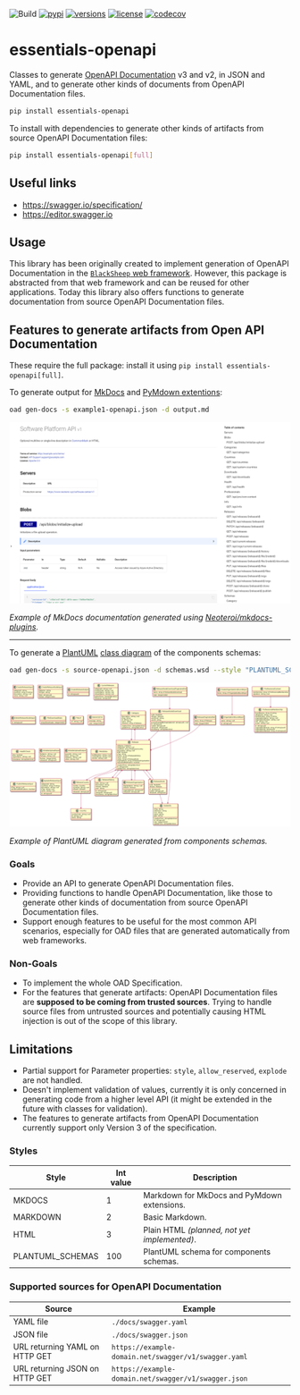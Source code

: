 ![Build](https://github.com/Neoteroi/essentials-openapi/workflows/Build/badge.svg)
[![pypi](https://img.shields.io/pypi/v/essentials-openapi.svg)](https://pypi.python.org/pypi/essentials-openapi)
[![versions](https://img.shields.io/pypi/pyversions/essentials-openapi.svg)](https://github.com/neoteroi/essentials-openapi)
[![license](https://img.shields.io/github/license/neoteroi/essentials-openapi.svg)](https://github.com/neoteroi/essentials-openapi/blob/main/LICENSE)
[![codecov](https://codecov.io/gh/Neoteroi/essentials-openapi/branch/main/graph/badge.svg?token=WEZ8YECJDF)](https://codecov.io/gh/Neoteroi/essentials-openapi)

# essentials-openapi

Classes to generate [OpenAPI Documentation](https://swagger.io/specification/)
v3 and v2, in JSON and YAML, and to generate other kinds of documents from
OpenAPI Documentation files.

```bash
pip install essentials-openapi
```

To install with dependencies to generate other kinds of artifacts from source
OpenAPI Documentation files:

```bash
pip install essentials-openapi[full]
```

## Useful links

* https://swagger.io/specification/
* https://editor.swagger.io

## Usage
This library has been originally created to implement generation of OpenAPI Documentation
in the [`BlackSheep` web framework](https://github.com/RobertoPrevato/BlackSheep).
However, this package is abstracted from that web framework and can be reused for other
applications. Today this library also offers functions to generate documentation from
source OpenAPI Documentation files.

## Features to generate artifacts from Open API Documentation

These require the full package: install it using `pip install essentials-openapi[full]`.

To generate output for [MkDocs](https://www.mkdocs.org) and [PyMdown extentions](https://facelessuser.github.io/pymdown-extensions/):

```bash
oad gen-docs -s example1-openapi.json -d output.md
```

![Example MkDocs documentation](./docs/example-1.png)

_Example of MkDocs documentation generated using [Neoteroi/mkdocs-plugins](https://github.com/Neoteroi/mkdocs-plugins)._

---

To generate a [PlantUML](https://plantuml.com) [class
diagram](https://plantuml.com/class-diagram) of the components schemas:

```bash
oad gen-docs -s source-openapi.json -d schemas.wsd --style "PLANTUML_SCHEMAS"
```

![Example schemas](./docs/example-schemas.png)

_Example of PlantUML diagram generated from components schemas._

### Goals

* Provide an API to generate OpenAPI Documentation files.
* Providing functions to handle OpenAPI Documentation, like those to generate
  other kinds of documentation from source OpenAPI Documentation files.
* Support enough features to be useful for the most common API scenarios,
  especially for OAD files that are generated automatically from web frameworks.

### Non-Goals

* To implement the whole OAD Specification.
* For the features that generate artifacts: OpenAPI Documentation files are
  **supposed to be coming from trusted sources**. Trying to handle source files
  from untrusted sources and potentially causing HTML injection is out of the
  scope of this library.

## Limitations

* Partial support for Parameter properties: `style`, `allow_reserved`, `explode` are not
  handled.
* Doesn't implement validation of values, currently it is only concerned in generating
  code from a higher level API (it might be extended in the future with classes for
  validation).
* The features to generate artifacts from OpenAPI Documentation currently support only
  Version 3 of the specification.

### Styles

| Style            | Int value | Description                                  |
| ---------------- | --------- | -------------------------------------------- |
| MKDOCS           | 1         | Markdown for MkDocs and PyMdown extensions.  |
| MARKDOWN         | 2         | Basic Markdown.                              |
| HTML             | 3         | Plain HTML _(planned, not yet implemented)_. |
| PLANTUML_SCHEMAS | 100       | PlantUML schema for components schemas.      |

### Supported sources for OpenAPI Documentation

| Source                         | Example                                              |
| ------------------------------ | ---------------------------------------------------- |
| YAML file                      | `./docs/swagger.yaml`                                |
| JSON file                      | `./docs/swagger.json`                                |
| URL returning YAML on HTTP GET | `https://example-domain.net/swagger/v1/swagger.yaml` |
| URL returning JSON on HTTP GET | `https://example-domain.net/swagger/v1/swagger.json` |
